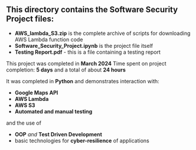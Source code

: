 ## This directory contains the Software Security Project files:
*  **AWS_lambda_S3.zip** is the complete archive of scripts for downloading AWS Lambda function code
*  **Software_Security_Project.ipynb** is the project file itself
*  **Testing Report.pdf** - this is a file containing a testing report


This project was completed in **March 2024**
Time spent on project completion: **5 days** and a total of about **24 hours**

It was completed in **Python** and demonstrates interaction with: 
*  **Google Maps API**
*  **AWS Lambda** 
*  **AWS S3**
*  **Automated and manual testing**

and the use of 
*  **OOP** *and* **Test Driven Development**
*  basic technologies for **cyber-resilience** of applications
